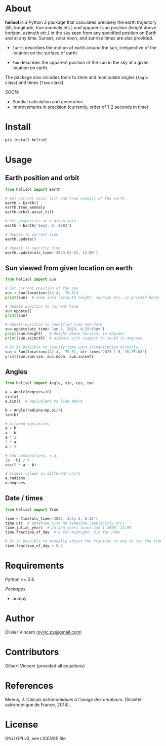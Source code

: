 # About

**helisol** is a Python 3 package that calculates precisely the earth trajectory (tilt, longitude, true anomaly etc.) and apparent sun position (height above horizon, azimuth etc.) in the sky seen from any specified position on Earth and at any time. Sunset, solar noon, and sunrise times are also provided.

- `Earth` describes the motion of earth around the sun, irrespective of the location on the surface of earth

- `Sun` describes the apparent position of the sun in the sky at a given location on earth.

The package also includes tools to store and manipulate angles (`Angle` class) and times (`Time` class).

*SOON*:
- Sundial calculation and generation
- Improvements in precision (currently, order of 1-2 seconds in time)

# Install

```bash
pip install helisol
```

# Usage

## Earth position and orbit

```python
from helisol import Earth

# Get current axial tilt and true anomaly of the earth
earth = Earth()
earth.true_anomaly
earth.orbit.axial_tilt

# Get properties at a given date
earth = Earth('Sept. 9, 2003')

# Update to current time
earth.update()

# Update to specific time
earth.update(utc_time='2023-03-21, 12:00')
```

## Sun viewed from given location on earth

```python
from helisol import Sun

# Get current position of the sun
sun = Sun(location=(42.4, -76.5))
print(sun)  # Some info (azimuth height, sunrise etc. is printed here)

# Update position to current time
sun.update()
print(sun)

# Update position to specified time and date
sun.update(utc_time='Jan 6, 2023, 4:25:03pm')
print(sun.height)   # Height above horizon, in degrees
print(sun.azimuth)  # azimuth with respect to south in degrees

# It is possible to specify time upon instantiation directly:
sun = Sun(location=(42.4, -76.5), utc_time='2023-1-6, 16:25:03')
print(sun.sunrise, sun.noon, sun.sunset)
```

## Angles

```python
from helisol import Angle, sin, cos, tan

a = Angle(degrees=30)
sin(a)
a.sin()  # equivalent to line above

b = Angle(radians=np.pi/4)
tan(b)

# Allowed operations
a + b
a - b
a * 2
2 * a
a / 2

# And combinations, e.g.
(a - b) / 4
cos(2 * a - b)

# access values in different units
a.radians
a.degrees
```


## Date / times


```python
from helisol import Time

time = Time(utc_time='2022, July 3, 6:12')
time.utc  # datetime with no timezone (implicitly UTC)
time.julian_years  # Julian years since Jan 1 2000, 12:00
time.fraction_of_day  # 0 for midnight, 0.5 for noon

# It is possible to manually adjust the fraction of day to set the time:
time.fraction_of_day = 0.5
```


# Requirements

Python >= 3.6

*Packages*
- numpy


# Author

Olivier Vincent
(ovinc.py@gmail.com)

# Contributors

Gilbert Vincent (provided all equations)

# References

Meeus, J. *Calculs astronomiques à l’usage des amateurs*. (Société astronomique de France, 2014).


# License

GNU GPLv3, see *LICENSE* file
